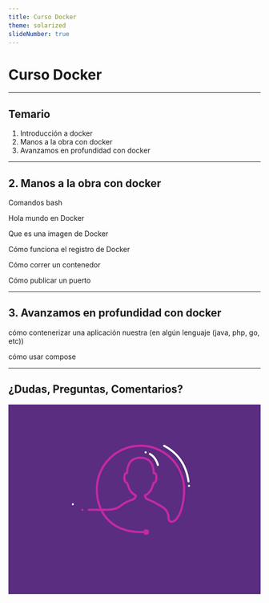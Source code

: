 ```yaml
---
title: Curso Docker
theme: solarized
slideNumber: true
---
```


# Curso Docker

---

## Temario

1. Introducción a docker
2. Manos a la obra con docker
3. Avanzamos en profundidad con docker

---

## 2. Manos a la obra con docker

Comandos bash

Hola mundo en Docker

Que es una imagen de Docker

Cómo funciona el registro de Docker

Cómo correr un contenedor

Cómo publicar un puerto

---

## 3. Avanzamos en profundidad con docker

cómo contenerizar una aplicación nuestra (en algún lenguaje (java, php, go, etc))

cómo usar compose

---

## ¿Dudas, Preguntas, Comentarios?

![Preguntas](images/pregunta.gif)
